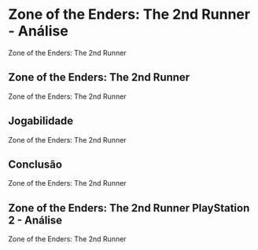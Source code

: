 ---
---

# Zone of the Enders: The 2nd Runner - Análise

Zone of the Enders: The 2nd Runner

## Zone of the Enders: The 2nd Runner

Zone of the Enders: The 2nd Runner

## Jogabilidade

Zone of the Enders: The 2nd Runner

## Conclusão

Zone of the Enders: The 2nd Runner

## Zone of the Enders: The 2nd Runner PlayStation 2 - Análise

Zone of the Enders: The 2nd Runner
